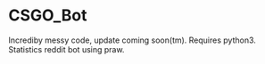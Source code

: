 # CSGO_Bot
Incrediby messy code, update coming soon(tm). Requires python3.
Statistics reddit bot using praw.
